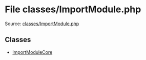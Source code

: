 File classes/ImportModule.php
=========

Source: [classes/ImportModule.php](https://github.com/PrestaShop/PrestaShop/blob/1.5.0.2/classes/ImportModule.php)


Classes
-------

* [ImportModuleCore](class.ImportModuleCore.md)

